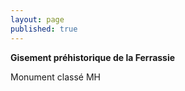 ```yaml
---
layout: page
published: true
---
```


**Gisement préhistorique de la Ferrassie**

Monument classé MH